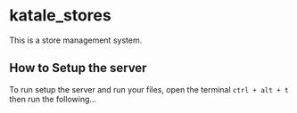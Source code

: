 # katale_stores

This is a store management system.

## How to Setup the server

To run setup the server and run your files, open the terminal `ctrl + alt + t` then run the following...
